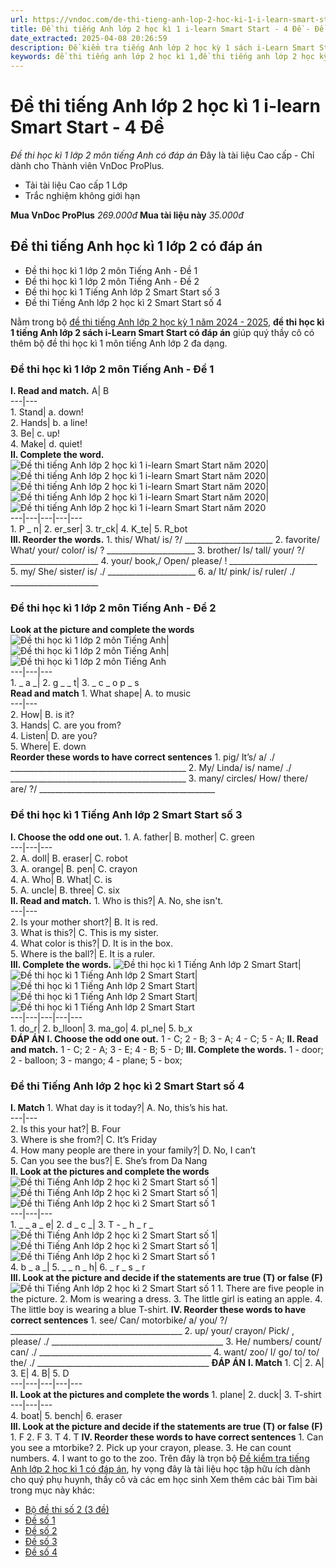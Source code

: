 ```yaml
---
url: https://vndoc.com/de-thi-tieng-anh-lop-2-hoc-ki-1-i-learn-smart-start-nam-2020-224562
title: Đề thi tiếng Anh lớp 2 học kì 1 i-learn Smart Start - 4 Đề - Đề thi học kì 1 lớp 2 môn tiếng Anh có đáp án - VnDoc.com
date_extracted: 2025-04-08 20:26:59
description: Đề kiểm tra tiếng Anh lớp 2 học kỳ 1 sách i-Learn Smart Start giúp các em ôn tập kiến thức Từ vựng - Ngữ pháp tiếng Anh trọng tâm học kì 1 lớp 2 hiệu quả.
keywords: đề thi tiếng anh lớp 2 học kì 1,đề thi tiếng anh lớp 2 học kỳ 1,de thi học kì 1 lớp 2 môn tiếng anh,Đề thi tiếng Anh lớp 2 học kì 1 i-learn Smart Start,đề thi tiếng anh học kì 1 lớp 2,đề kiểm tra tiếng anh lớp 2 học kì 1,đề thi học kì 1 tiếng anh lớp 2,đề kiểm tra tiếng anh lớp 2 học kỳ 1,đề thi học kì 1 môn tiếng anh lớp 2,đề tiếng anh lớp 2 học kì 1
---
```


# Đề thi tiếng Anh lớp 2 học kì 1 i-learn Smart Start - 4 Đề
 _Đề thi học kì 1 lớp 2 môn tiếng Anh có đáp án_
Đây là tài liệu Cao cấp - Chỉ dành cho Thành viên VnDoc ProPlus.
  * Tải tài liệu Cao cấp 1 Lớp
  * Trắc nghiệm không giới hạn

**Mua VnDoc ProPlus** _269.000đ_ **Mua tài liệu này** _35.000đ_
## Đề thi tiếng Anh học kì 1 lớp 2 có đáp án
  * Đề thi học kì 1 lớp 2 môn Tiếng Anh - Đề 1
  * Đề thi học kì 1 lớp 2 môn Tiếng Anh - Đề 2
  * Đề thi học kì 1 Tiếng Anh lớp 2 Smart Start số 3
  * Đề thi Tiếng Anh lớp 2 học kì 2 Smart Start số 4

Nằm trong bộ [đề thi tiếng Anh lớp 2 học kỳ 1 năm 2024 - 2025](<https://vndoc.com/de-thi-hoc-ki-1-lop-2-mon-tieng-anh>), **đề thi học kì 1 tiếng Anh lớp 2 sách i-Learn Smart Start có đáp án** giúp quý thầy cô có thêm bộ đề thi học kì 1 môn tiếng Anh lớp 2 đa dạng.
### **Đề thi học kì 1 lớp 2 môn Tiếng Anh - Đề 1**
**I. Read and match.**
A| B  
---|---  
1\. Stand| a. down\!  
2\. Hands| b. a line\!  
3\. Be| c. up\!  
4\. Make| d. quiet\!  
**II. Complete the word.**
![Đề thi tiếng Anh lớp 2 học kì 1 i-learn Smart Start năm 2020](https://i.vdoc.vn/data/image/2020/12/10/pen.svg)| ![Đề thi tiếng Anh lớp 2 học kì 1 i-learn Smart Start năm 2020](https://i.vdoc.vn/data/image/2020/12/10/eraser.svg)| ![Đề thi tiếng Anh lớp 2 học kì 1 i-learn Smart Start năm 2020](https://i.vdoc.vn/data/image/2020/12/07/delivery-truck.svg)| ![Đề thi tiếng Anh lớp 2 học kì 1 i-learn Smart Start năm 2020](https://i.vdoc.vn/data/image/2020/12/07/kite.svg)| ![Đề thi tiếng Anh lớp 2 học kì 1 i-learn Smart Start năm 2020](https://i.vdoc.vn/data/image/2020/12/07/robot.svg)  
---|---|---|---|---  
1\. P \_ n| 2\. er\_ser| 3\. tr\_ck| 4\. K\_te| 5\. R\_bot  
**III. Reorder the words.**
1\. this/ What/ is/ ?/
\_\_\_\_\_\_\_\_\_\_\_\_\_\_\_\_\_\_\_\_\_\_
2\. favorite/ What/ your/ color/ is/ ?
\_\_\_\_\_\_\_\_\_\_\_\_\_\_\_\_\_\_\_\_\_\_
3\. brother/ Is/ tall/ your/ ?/
\_\_\_\_\_\_\_\_\_\_\_\_\_\_\_\_\_\_\_\_\_\_
4\. your/ book,/ Open/ please/ \!
\_\_\_\_\_\_\_\_\_\_\_\_\_\_\_\_\_\_\_\_\_\_
5\. my/ She/ sister/ is/ ./
\_\_\_\_\_\_\_\_\_\_\_\_\_\_\_\_\_\_\_\_\_\_
6\. a/ It/ pink/ is/ ruler/ ./
\_\_\_\_\_\_\_\_\_\_\_\_\_\_\_\_\_\_\_\_\_\_
### Đề thi học kì 1 lớp 2 môn Tiếng Anh - Đề 2
**Look at the picture and complete the words**
![Đề thi học kì 1 lớp 2 môn Tiếng Anh](https://i.vdoc.vn/data/image/2021/12/23/de-thi-tieng-anh-lop-2-hoc-ki-1-i-learn-smart-start-1.png)| ![Đề thi học kì 1 lớp 2 môn Tiếng Anh](https://i.vdoc.vn/data/image/2021/12/23/de-thi-tieng-anh-lop-2-hoc-ki-1-i-learn-smart-start-2.jpg)| ![Đề thi học kì 1 lớp 2 môn Tiếng Anh](https://i.vdoc.vn/data/image/2021/12/23/de-thi-tieng-anh-lop-2-hoc-ki-1-i-learn-smart-start-3.png)  
---|---|---  
1\. \_ a \_| 2\. g \_ \_ t| 3\. \_ c \_ o p \_ s  
**Read and match**
1\. What shape| A. to music  
---|---  
2\. How| B. is it?  
3\. Hands| C. are you from?  
4\. Listen| D. are you?  
5\. Where| E. down  
**Reorder these words to have correct sentences**
1\. pig/ It’s/ a/ ./
\_\_\_\_\_\_\_\_\_\_\_\_\_\_\_\_\_\_\_\_\_\_\_\_\_\_\_\_\_\_\_\_\_\_\_\_\_\_\_\_\_\_\_\_
2\. My/ Linda/ is/ name/ ./
\_\_\_\_\_\_\_\_\_\_\_\_\_\_\_\_\_\_\_\_\_\_\_\_\_\_\_\_\_\_\_\_\_\_\_\_\_\_\_\_\_\_\_\_
3\. many/ circles/ How/ there/ are/ ?/
\_\_\_\_\_\_\_\_\_\_\_\_\_\_\_\_\_\_\_\_\_\_\_\_\_\_\_\_\_\_\_\_\_\_\_\_\_\_\_\_\_\_\_\_
### Đề thi học kì 1 Tiếng Anh lớp 2 Smart Start số 3
**I. Choose the odd one out.**
1\. A. father| B. mother| C. green  
---|---|---  
2\. A. doll| B. eraser| C. robot  
3\. A. orange| B. pen| C. crayon  
4\. A. Who| B. What| C. is  
5\. A. uncle| B. three| C. six  
**II. Read and match.**
1\. Who is this?| A. No, she isn't.  
---|---  
2\. Is your mother short?| B. It is red.  
3\. What is this?| C. This is my sister.  
4\. What color is this?| D. It is in the box.  
5\. Where is the ball?| E. It is a ruler.  
**III. Complete the words.**
![Đề thi học kì 1 Tiếng Anh lớp 2 Smart Start](https://i.vdoc.vn/data/image/2022/11/25/de-thi-tieng-anh-lop-2-hoc-ki-1-i-learn-smart-start-1.jpg)| ![Đề thi học kì 1 Tiếng Anh lớp 2 Smart Start](https://i.vdoc.vn/data/image/2022/11/25/de-thi-tieng-anh-lop-2-hoc-ki-1-i-learn-smart-start-2.jpg)| ![Đề thi học kì 1 Tiếng Anh lớp 2 Smart Start](https://i.vdoc.vn/data/image/2022/11/25/de-thi-tieng-anh-lop-2-hoc-ki-1-i-learn-smart-start-3.jpg)| ![Đề thi học kì 1 Tiếng Anh lớp 2 Smart Start](https://i.vdoc.vn/data/image/2022/11/25/de-thi-tieng-anh-lop-2-hoc-ki-1-i-learn-smart-start-4.jpg)| ![Đề thi học kì 1 Tiếng Anh lớp 2 Smart Start](https://i.vdoc.vn/data/image/2022/11/25/de-thi-tieng-anh-lop-2-hoc-ki-1-i-learn-smart-start-5.png)  
---|---|---|---|---  
1\. do\_r| 2\. b\_lloon| 3\. ma\_go| 4\. pl\_ne| 5\. b\_x  
**ĐÁP ÁN**
**I. Choose the odd one out.**
1 - C; 2 - B; 3 - A; 4 - C; 5 - A;
**II. Read and match.**
1 - C; 2 - A; 3 - E; 4 - B; 5 - D;
**III. Complete the words.**
1 - door;
2 - balloon;
3 - mango;
4 - plane;
5 - box;
### Đề thi Tiếng Anh lớp 2 học kì 2 Smart Start số 4
**I. Match**
1\. What day is it today?| A. No, this’s his hat.  
---|---  
2\. Is this your hat?| B. Four  
3\. Where is she from?| C. It’s Friday  
4\. How many people are there in your family?| D. No, I can’t  
5\. Can you see the bus?| E. She’s from Da Nang  
**II. Look at the pictures and complete the words**
![Đề thi Tiếng Anh lớp 2 học kì 2 Smart Start số 1](https://i.vdoc.vn/data/image/2022/04/15/de-thi-tieng-anh-lop-2-hoc-ki-2-smart-start-so-1-1.jpg)| ![Đề thi Tiếng Anh lớp 2 học kì 2 Smart Start số 1](https://i.vdoc.vn/data/image/2022/04/15/de-thi-tieng-anh-lop-2-hoc-ki-2-smart-start-so-1-2.jpg)| ![Đề thi Tiếng Anh lớp 2 học kì 2 Smart Start số 1](https://i.vdoc.vn/data/image/2022/04/15/de-thi-tieng-anh-lop-2-hoc-ki-2-smart-start-so-1-3.png)  
---|---|---  
1\. \_ \_ a \_ e| 2\. d \_ c \_| 3\. T - \_ h \_ r \_  
![Đề thi Tiếng Anh lớp 2 học kì 2 Smart Start số 1](https://i.vdoc.vn/data/image/2022/04/15/de-thi-tieng-anh-lop-2-hoc-ki-2-smart-start-so-1-4.jpg)| ![Đề thi Tiếng Anh lớp 2 học kì 2 Smart Start số 1](https://i.vdoc.vn/data/image/2022/04/15/de-thi-tieng-anh-lop-2-hoc-ki-2-smart-start-so-1-5.jpg)| ![Đề thi Tiếng Anh lớp 2 học kì 2 Smart Start số 1](https://i.vdoc.vn/data/image/2022/04/15/de-thi-tieng-anh-lop-2-hoc-ki-2-smart-start-so-1-6.jpg)  
4\. b \_ a \_| 5\. \_ \_ n \_ h| 6\. \_ r \_ s \_ r  
**III. Look at the picture and decide if the statements are true \(T\) or false \(F\)**
![Đề thi Tiếng Anh lớp 2 học kì 2 Smart Start số 1](https://i.vdoc.vn/data/image/2022/04/15/de-thi-tieng-anh-lop-2-hoc-ki-2-smart-start-so-1-7.jpg)
1\. There are five people in the picture.
2\. Mom is wearing a dress.
3\. The little girl is eating an apple.
4\. The little boy is wearing a blue T-shirt.
**IV. Reorder these words to have correct sentences**
1\. see/ Can/ motorbike/ a/ you/ ?/
\_\_\_\_\_\_\_\_\_\_\_\_\_\_\_\_\_\_\_\_\_\_\_\_\_\_\_\_\_\_\_\_\_\_\_\_\_\_\_\_\_\_\_
2\. up/ your/ crayon/ Pick/ , please/ ./
\_\_\_\_\_\_\_\_\_\_\_\_\_\_\_\_\_\_\_\_\_\_\_\_\_\_\_\_\_\_\_\_\_\_\_\_\_\_\_\_\_\_\_
3\. He/ numbers/ count/ can/ ./
\_\_\_\_\_\_\_\_\_\_\_\_\_\_\_\_\_\_\_\_\_\_\_\_\_\_\_\_\_\_\_\_\_\_\_\_\_\_\_\_\_\_\_
4\. want/ zoo/ I/ go/ to/ to/ the/ ./
\_\_\_\_\_\_\_\_\_\_\_\_\_\_\_\_\_\_\_\_\_\_\_\_\_\_\_\_\_\_\_\_\_\_\_\_\_\_\_\_\_\_\_
**ĐÁP ÁN**
**I. Match**
1\. C| 2\. A| 3\. E| 4\. B| 5\. D  
---|---|---|---|---  
**II. Look at the pictures and complete the words**
1\. plane| 2\. duck| 3\. T-shirt  
---|---|---  
4\. boat| 5\. bench| 6\. eraser  
**III. Look at the picture and decide if the statements are true \(T\) or false \(F\)**
1\. F
2\. F
3\. T
4\. T
**IV. Reorder these words to have correct sentences**
1\. Can you see a mtorbike?
2\. Pick up your crayon, please.
3\. He can count numbers.
4\. I want to go to the zoo.
Trên đây là trọn bộ [Đề kiểm tra tiếng Anh lớp 2 học kì 1 có đáp án](<https://vndoc.com/de-thi-tieng-anh-lop-2-hoc-ki-1-i-learn-smart-start-nam-2020-224562>), hy vọng đây là tài liệu học tập hữu ích dành cho quý phụ huynh, thầy cô và các em học sinh
Xem thêm các bài Tìm bài trong mục này khác:
  * [Bộ đề thi số 2 \(3 đề\)](</bo-de-thi-tieng-anh-lop-2-hoc-ki-1-i-learn-smart-start-so-2-333040>)
  * [Đề số 1](</de-thi-tieng-anh-lop-2-hoc-ki-1-i-learn-smart-start-2-251468>)
  * [Đề số 2](</de-thi-tieng-anh-lop-2-hoc-ki-1-i-learn-smart-start-so-2-333033>)
  * [Đề số 3](</de-thi-tieng-anh-lop-2-hoc-ki-1-i-learn-smart-start-so-3-333036>)
  * [Đề số 4](</de-thi-tieng-anh-lop-2-hoc-ki-1-i-learn-smart-start-so-4-333038>)

